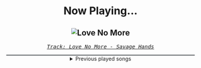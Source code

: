 <div align="center"> 
<h1>Now Playing...</h1>

![Love No More](https://i.scdn.co/image/ab67616d00001e02efa89f2405141b6b7a7f635a)
--
_<samp><a href="https://open.spotify.com/track/3qAXH92Chxp4o5yVBcSPc3">Track: Love No More - Savage Hands</a></samp>_

<div style="border: 1px #4B5054 solid"></div>
<details>
  <summary>
    Previous played songs
  </summary>
  <table>
    <thead>
      <tr>
        <th>
          Artist
        </th>
        <th>
          Song
        </th>
        <th>
          Link
        </th>
      </tr>
    </thead>
    <tbody>
      <tr><td>Savage Hands</td><td>Love No More</td><td><a href="https://open.spotify.com/track/3qAXH92Chxp4o5yVBcSPc3">https://open.spotify.com/track/3qAXH92Chxp4o5yVBcSPc3</a></td></tr><tr><td>Polyphia</td><td>Bloodbath (feat. Chino Moreno)</td><td><a href="https://open.spotify.com/track/7yXSsBfB6qvBJhmK1irhf3">https://open.spotify.com/track/7yXSsBfB6qvBJhmK1irhf3</a></td></tr><tr><td>Versus Me</td><td>Down</td><td><a href="https://open.spotify.com/track/08BIaNWJMOQLrK5mSje5kY">https://open.spotify.com/track/08BIaNWJMOQLrK5mSje5kY</a></td></tr><tr><td>Of Virtue</td><td>Cut Me Open</td><td><a href="https://open.spotify.com/track/0XrjH7Y2BBPCV58EnrcUPS">https://open.spotify.com/track/0XrjH7Y2BBPCV58EnrcUPS</a></td></tr><tr><td>Seeing Things</td><td>Dead Inside</td><td><a href="https://open.spotify.com/track/0crja6uMWCQG3UaXfNxFmb">https://open.spotify.com/track/0crja6uMWCQG3UaXfNxFmb</a></td></tr><tr><td>The Algorithm</td><td>floating point - Void Chapter Remix</td><td><a href="https://open.spotify.com/track/2JlDzw9zktLVxcx3cNoh6B">https://open.spotify.com/track/2JlDzw9zktLVxcx3cNoh6B</a></td></tr><tr><td>Our Last Night</td><td>Beautiful Things</td><td><a href="https://open.spotify.com/track/2iEjhnmySJ159VKUEH0AEv">https://open.spotify.com/track/2iEjhnmySJ159VKUEH0AEv</a></td></tr><tr><td>Savage Hands</td><td>Black Clouds</td><td><a href="https://open.spotify.com/track/0CzAskNMqgOZqwKm8CGJXH">https://open.spotify.com/track/0CzAskNMqgOZqwKm8CGJXH</a></td></tr><tr><td>Polyphia</td><td>All Falls Apart</td><td><a href="https://open.spotify.com/track/6558wkcKLtfPf9bhOzHFXf">https://open.spotify.com/track/6558wkcKLtfPf9bhOzHFXf</a></td></tr><tr><td>LANDMVRKS</td><td>Heretic</td><td><a href="https://open.spotify.com/track/4whGYZQVkjI7r1hAyc4BFY">https://open.spotify.com/track/4whGYZQVkjI7r1hAyc4BFY</a></td></tr><tr><td>Of Virtue</td><td>Sober</td><td><a href="https://open.spotify.com/track/04EwbAa5CxdjaEEcrhRRRs">https://open.spotify.com/track/04EwbAa5CxdjaEEcrhRRRs</a></td></tr><tr><td>Seeing Things</td><td>Switchblade</td><td><a href="https://open.spotify.com/track/2XWitdTHchAFEK0pi7nZc3">https://open.spotify.com/track/2XWitdTHchAFEK0pi7nZc3</a></td></tr><tr><td>Alpha Wolf</td><td>Sucks 2 Suck</td><td><a href="https://open.spotify.com/track/256sFTOD01wutUbC7omH17">https://open.spotify.com/track/256sFTOD01wutUbC7omH17</a></td></tr><tr><td>Upon A Burning Body</td><td>You Don't Own Me</td><td><a href="https://open.spotify.com/track/734G3NXSI5lIgTv3sPAsiV">https://open.spotify.com/track/734G3NXSI5lIgTv3sPAsiV</a></td></tr><tr><td>Bad Omens</td><td>ARTIFICIAL SUICIDE</td><td><a href="https://open.spotify.com/track/2Qv8xJzenocwXyGlMU5PaC">https://open.spotify.com/track/2Qv8xJzenocwXyGlMU5PaC</a></td></tr><tr><td>Motionless In White</td><td>Meltdown</td><td><a href="https://open.spotify.com/track/6w3hTgFYPaUo6WFz2tEOtX">https://open.spotify.com/track/6w3hTgFYPaUo6WFz2tEOtX</a></td></tr><tr><td>Motionless In White</td><td>Reincarnate</td><td><a href="https://open.spotify.com/track/4vVUoi4U6ikqH2wIoE2fmG">https://open.spotify.com/track/4vVUoi4U6ikqH2wIoE2fmG</a></td></tr><tr><td>Motionless In White</td><td>Cyberhex</td><td><a href="https://open.spotify.com/track/2vNUATEUKbavRo2gMjHs2S">https://open.spotify.com/track/2vNUATEUKbavRo2gMjHs2S</a></td></tr><tr><td>Disturbed</td><td>Hell</td><td><a href="https://open.spotify.com/track/1RIn8LBQzinLEraFtUcpZP">https://open.spotify.com/track/1RIn8LBQzinLEraFtUcpZP</a></td></tr><tr><td>Disturbed</td><td>Decadence</td><td><a href="https://open.spotify.com/track/0jY829pCMnstlNtaE72vSB">https://open.spotify.com/track/0jY829pCMnstlNtaE72vSB</a></td></tr>
    </tbody>
  </table>
</details>

</div>
